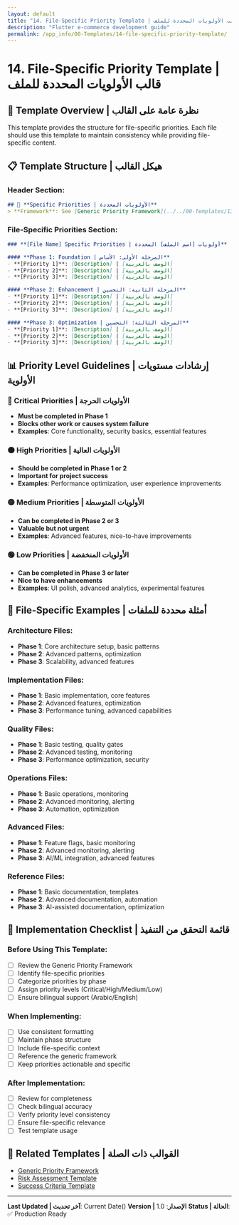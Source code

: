 ```yaml
---
layout: default
title: "14. File-Specific Priority Template | قالب الأولويات المحددة للملف"
description: "Flutter e-commerce development guide"
permalink: /app_info/00-Templates/14-file-specific-priority-template/
---
```


# 14. File-Specific Priority Template | قالب الأولويات المحددة للملف

## 🎯 **Template Overview | نظرة عامة على القالب**

This template provides the structure for file-specific priorities. Each file should use this template to maintain consistency while providing file-specific content.

## 📋 **Template Structure | هيكل القالب**

### **Header Section:**
```markdown
## 🎯 **Specific Priorities | الأولويات المحددة**
> **Framework**: See [Generic Priority Framework](../../00-Templates/13-generic-priority-framework.md) for priority levels and criteria.
```

### **File-Specific Priorities Section:**
```markdown
### **[File Name] Specific Priorities | أولويات [اسم الملف] المحددة**

#### **Phase 1: Foundation | المرحلة الأولى: الأساس**
- **[Priority 1]**: [Description] | [الوصف بالعربية]
- **[Priority 2]**: [Description] | [الوصف بالعربية]
- **[Priority 3]**: [Description] | [الوصف بالعربية]

#### **Phase 2: Enhancement | المرحلة الثانية: التحسين**
- **[Priority 1]**: [Description] | [الوصف بالعربية]
- **[Priority 2]**: [Description] | [الوصف بالعربية]
- **[Priority 3]**: [Description] | [الوصف بالعربية]

#### **Phase 3: Optimization | المرحلة الثالثة: التحسين**
- **[Priority 1]**: [Description] | [الوصف بالعربية]
- **[Priority 2]**: [Description] | [الوصف بالعربية]
- **[Priority 3]**: [Description] | [الوصف بالعربية]
```

## 📊 **Priority Level Guidelines | إرشادات مستويات الأولوية**

### **🔴 Critical Priorities | الأولويات الحرجة**
- **Must be completed in Phase 1**
- **Blocks other work or causes system failure**
- **Examples**: Core functionality, security basics, essential features

### **🟠 High Priorities | الأولويات العالية**
- **Should be completed in Phase 1 or 2**
- **Important for project success**
- **Examples**: Performance optimization, user experience improvements

### **🟡 Medium Priorities | الأولويات المتوسطة**
- **Can be completed in Phase 2 or 3**
- **Valuable but not urgent**
- **Examples**: Advanced features, nice-to-have improvements

### **🟢 Low Priorities | الأولويات المنخفضة**
- **Can be completed in Phase 3 or later**
- **Nice to have enhancements**
- **Examples**: UI polish, advanced analytics, experimental features

## 🎯 **File-Specific Examples | أمثلة محددة للملفات**

### **Architecture Files:**
- **Phase 1**: Core architecture setup, basic patterns
- **Phase 2**: Advanced patterns, optimization
- **Phase 3**: Scalability, advanced features

### **Implementation Files:**
- **Phase 1**: Basic implementation, core features
- **Phase 2**: Advanced features, optimization
- **Phase 3**: Performance tuning, advanced capabilities

### **Quality Files:**
- **Phase 1**: Basic testing, quality gates
- **Phase 2**: Advanced testing, monitoring
- **Phase 3**: Performance optimization, security

### **Operations Files:**
- **Phase 1**: Basic operations, monitoring
- **Phase 2**: Advanced monitoring, alerting
- **Phase 3**: Automation, optimization

### **Advanced Files:**
- **Phase 1**: Feature flags, basic monitoring
- **Phase 2**: Advanced monitoring, alerting
- **Phase 3**: AI/ML integration, advanced features

### **Reference Files:**
- **Phase 1**: Basic documentation, templates
- **Phase 2**: Advanced documentation, automation
- **Phase 3**: AI-assisted documentation, optimization

## 📝 **Implementation Checklist | قائمة التحقق من التنفيذ**

### **Before Using This Template:**
- [ ] Review the Generic Priority Framework
- [ ] Identify file-specific priorities
- [ ] Categorize priorities by phase
- [ ] Assign priority levels (Critical/High/Medium/Low)
- [ ] Ensure bilingual support (Arabic/English)

### **When Implementing:**
- [ ] Use consistent formatting
- [ ] Maintain phase structure
- [ ] Include file-specific context
- [ ] Reference the generic framework
- [ ] Keep priorities actionable and specific

### **After Implementation:**
- [ ] Review for completeness
- [ ] Check bilingual accuracy
- [ ] Verify priority level consistency
- [ ] Ensure file-specific relevance
- [ ] Test template usage

## 🔗 **Related Templates | القوالب ذات الصلة**

- [Generic Priority Framework](13_Generic_Priority_Framework.md)
- [Risk Assessment Template](01_Risk_Assessment_Template.md)
- [Success Criteria Template](06_Success_Criteria_Template.md)

---

**Last Updated | آخر تحديث**: Current Date()
**Version | الإصدار**: 1.0
**Status | الحالة**: ✅ Production Ready
